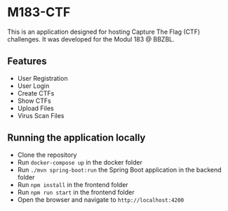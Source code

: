 # M183-CTF

This is an application designed for hosting Capture The Flag (CTF) challenges. 
It was developed for the Modul 183 @ BBZBL.
  
## Features

- User Registration
- User Login
- Create CTFs
- Show CTFs
- Upload Files
- Virus Scan Files

## Running the application locally

- Clone the repository
- Run `docker-compose up` in the docker folder
- Run `./mvn spring-boot:run` the Spring Boot application in the backend folder
- Run `npm install` in the frontend folder
- Run `npm run start` in the frontend folder
- Open the browser and navigate to `http://localhost:4200`

